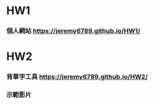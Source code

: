 # HW1
### 個人網站 https://jeremy6789.github.io/HW1/

# HW2
### 背單字工具 https://jeremy6789.github.io/HW2/
### 示範影片
